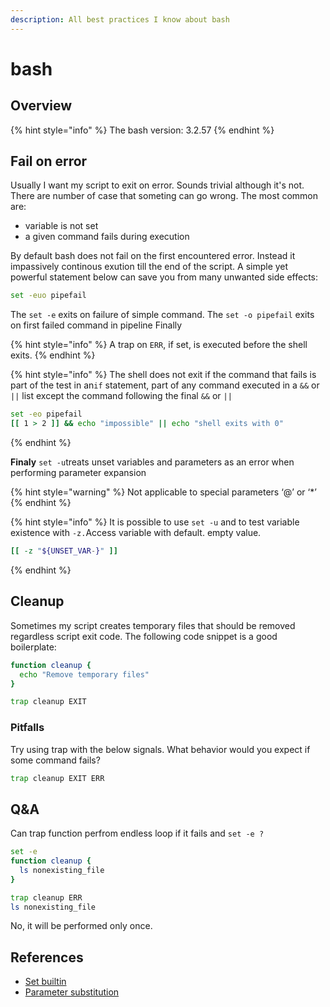 ```yaml
---
description: All best practices I know about bash
---
```


# bash

## Overview

{% hint style="info" %}
The bash version: 3.2.57
{% endhint %}

## Fail on error

Usually I want my script to exit on error. Sounds trivial although it's not. There are number of case that someting can go wrong. The most common are:

* variable is not set
* a given command fails during execution

By default bash does not fail on the first encountered error. Instead it impassively continous exution till the end of the script. A simple yet powerful statement below can save you from many unwanted side effects:

```bash
set -euo pipefail
```

The `set -e` exits on failure of simple command. The `set -o pipefail` exits on first failed command in pipeline Finally  

{% hint style="info" %}
A trap on `ERR`, if set, is executed before the shell exits. 
{% endhint %}

{% hint style="info" %}
 The shell does not exit if the command that fails is part of the test in an`if` statement, part of any command executed in a `&&` or `||` list except the command following the final `&&` or `||`

```bash
set -eo pipefail
[[ 1 > 2 ]] && echo "impossible" || echo "shell exits with 0"
```
{% endhint %}

**Finaly** `set -u`treats unset variables and parameters as an error when performing parameter expansion

{% hint style="warning" %}
Not applicable to special parameters ‘@’ or ‘\*’
{% endhint %}

{% hint style="info" %}
It is possible to use `set -u` and to test variable existence with `-z.`Access variable with default. empty value.

```bash
[[ -z "${UNSET_VAR-}" ]] 
```
{% endhint %}



## Cleanup

Sometimes my script creates temporary files that should be removed regardless script exit code. The following code snippet is a good boilerplate:

```bash
function cleanup {
  echo "Remove temporary files"
}

trap cleanup EXIT
```

### Pitfalls

Try using trap with the below signals. What behavior would you expect if some command fails?

```bash
trap cleanup EXIT ERR
```

## Q&A

Can trap function perfrom endless loop if it fails and `set -e ?`

```bash
set -e 
function cleanup {
  ls nonexisting_file
}

trap cleanup ERR
ls nonexisting_file
```

No, it will be performed only once.



## References

* [Set builtin](https://www.gnu.org/software/bash/manual/html_node/The-Set-Builtin.html#The-Set-Builtin)
* [Parameter substitution](https://tldp.org/LDP/abs/html/parameter-substitution.html)



